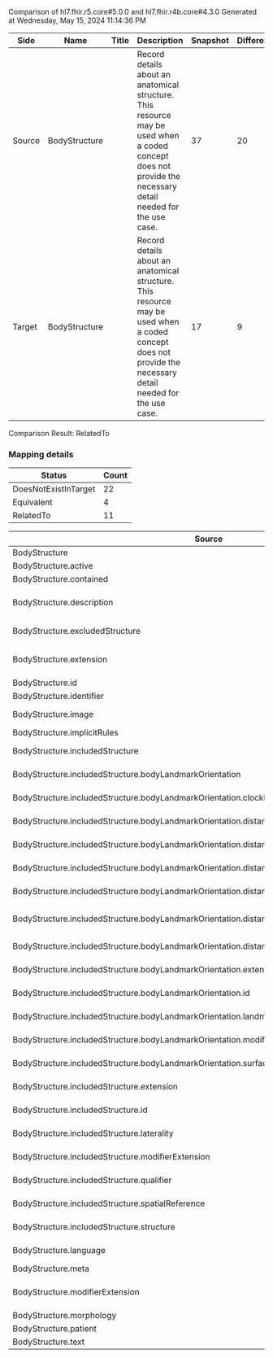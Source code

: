 Comparison of hl7.fhir.r5.core#5.0.0 and hl7.fhir.r4b.core#4.3.0
Generated at Wednesday, May 15, 2024 11:14:36 PM

| Side | Name | Title | Description | Snapshot | Differential |
| --- | --- | --- | --- | --- | --- |
| Source | BodyStructure |  | Record details about an anatomical structure.  This resource may be used when a coded concept does not provide the necessary detail needed for the use case. | 37 | 20 |
| Target | BodyStructure |  | Record details about an anatomical structure.  This resource may be used when a coded concept does not provide the necessary detail needed for the use case. | 17 | 9 |


Comparison Result: RelatedTo


### Mapping details

| Status | Count |
| ------ | ----- |
DoesNotExistInTarget | 22 |
Equivalent | 4 |
RelatedTo | 11 |


| Source | Target | Status | Message |
| ------ | ------ | ------ | ------- |
| BodyStructure | BodyStructure | Equivalent | R5 `BodyStructure` maps as Equivalent to R4B `BodyStructure` |
| BodyStructure.active | BodyStructure.active | Equivalent | R5 `BodyStructure.active` maps as Equivalent to R4B `BodyStructure.active` |
| BodyStructure.contained | BodyStructure.contained | Equivalent | R5 `BodyStructure.contained` maps as Equivalent to R4B `BodyStructure.contained` |
| BodyStructure.description | BodyStructure.description | SourceIsBroaderThanTarget | R5 `BodyStructure.description` maps as SourceIsBroaderThanTarget to R4B `BodyStructure.description` - description has change due to type change: R5 description markdown has no equivalent or mapped type in R4B description |
| BodyStructure.excludedStructure | - | DoesNotExistInTarget | R5 `BodyStructure.excludedStructure` does not appear in the target and has no mapping for `BodyStructure`. |
| BodyStructure.extension | BodyStructure.extension | SourceIsBroaderThanTarget | R5 `BodyStructure.extension` maps as SourceIsBroaderThanTarget to R4B `BodyStructure.extension` - extension has change due to type change: R5 `extension` `Extension` maps as SourceIsBroaderThanTarget for R4B `extension` |
| BodyStructure.id | BodyStructure.id | Equivalent | R5 `BodyStructure.id` maps as Equivalent to R4B `BodyStructure.id` |
| BodyStructure.identifier | BodyStructure.identifier | Equivalent | R5 `BodyStructure.identifier` maps as Equivalent to R4B `BodyStructure.identifier` |
| BodyStructure.image | BodyStructure.image | RelatedTo | R5 `BodyStructure.image` maps as RelatedTo to R4B `BodyStructure.image` - image has change due to type change: R5 `image` `Attachment` maps as RelatedTo for R4B `image` |
| BodyStructure.implicitRules | BodyStructure.implicitRules | Equivalent | R5 `BodyStructure.implicitRules` maps as Equivalent to R4B `BodyStructure.implicitRules` |
| BodyStructure.includedStructure | - | DoesNotExistInTarget | R5 `BodyStructure.includedStructure` does not appear in the target and has no mapping for `BodyStructure`. |
| BodyStructure.includedStructure.bodyLandmarkOrientation | - | DoesNotExistInTarget | R5 `BodyStructure.includedStructure.bodyLandmarkOrientation` does not appear in the target and has no mapping for `BodyStructure`. |
| BodyStructure.includedStructure.bodyLandmarkOrientation.clockFacePosition | - | DoesNotExistInTarget | R5 `BodyStructure.includedStructure.bodyLandmarkOrientation.clockFacePosition` does not appear in the target and has no mapping for `BodyStructure`. |
| BodyStructure.includedStructure.bodyLandmarkOrientation.distanceFromLandmark | - | DoesNotExistInTarget | R5 `BodyStructure.includedStructure.bodyLandmarkOrientation.distanceFromLandmark` does not appear in the target and has no mapping for `BodyStructure`. |
| BodyStructure.includedStructure.bodyLandmarkOrientation.distanceFromLandmark.device | - | DoesNotExistInTarget | R5 `BodyStructure.includedStructure.bodyLandmarkOrientation.distanceFromLandmark.device` does not appear in the target and has no mapping for `BodyStructure`. |
| BodyStructure.includedStructure.bodyLandmarkOrientation.distanceFromLandmark.extension | - | DoesNotExistInTarget | R5 `BodyStructure.includedStructure.bodyLandmarkOrientation.distanceFromLandmark.extension` does not appear in the target and has no mapping for `BodyStructure`. |
| BodyStructure.includedStructure.bodyLandmarkOrientation.distanceFromLandmark.id | - | DoesNotExistInTarget | R5 `BodyStructure.includedStructure.bodyLandmarkOrientation.distanceFromLandmark.id` does not appear in the target and has no mapping for `BodyStructure`. |
| BodyStructure.includedStructure.bodyLandmarkOrientation.distanceFromLandmark.modifierExtension | - | DoesNotExistInTarget | R5 `BodyStructure.includedStructure.bodyLandmarkOrientation.distanceFromLandmark.modifierExtension` does not appear in the target and has no mapping for `BodyStructure`. |
| BodyStructure.includedStructure.bodyLandmarkOrientation.distanceFromLandmark.value | - | DoesNotExistInTarget | R5 `BodyStructure.includedStructure.bodyLandmarkOrientation.distanceFromLandmark.value` does not appear in the target and has no mapping for `BodyStructure`. |
| BodyStructure.includedStructure.bodyLandmarkOrientation.extension | - | DoesNotExistInTarget | R5 `BodyStructure.includedStructure.bodyLandmarkOrientation.extension` does not appear in the target and has no mapping for `BodyStructure`. |
| BodyStructure.includedStructure.bodyLandmarkOrientation.id | - | DoesNotExistInTarget | R5 `BodyStructure.includedStructure.bodyLandmarkOrientation.id` does not appear in the target and has no mapping for `BodyStructure`. |
| BodyStructure.includedStructure.bodyLandmarkOrientation.landmarkDescription | - | DoesNotExistInTarget | R5 `BodyStructure.includedStructure.bodyLandmarkOrientation.landmarkDescription` does not appear in the target and has no mapping for `BodyStructure`. |
| BodyStructure.includedStructure.bodyLandmarkOrientation.modifierExtension | - | DoesNotExistInTarget | R5 `BodyStructure.includedStructure.bodyLandmarkOrientation.modifierExtension` does not appear in the target and has no mapping for `BodyStructure`. |
| BodyStructure.includedStructure.bodyLandmarkOrientation.surfaceOrientation | - | DoesNotExistInTarget | R5 `BodyStructure.includedStructure.bodyLandmarkOrientation.surfaceOrientation` does not appear in the target and has no mapping for `BodyStructure`. |
| BodyStructure.includedStructure.extension | - | DoesNotExistInTarget | R5 `BodyStructure.includedStructure.extension` does not appear in the target and has no mapping for `BodyStructure`. |
| BodyStructure.includedStructure.id | - | DoesNotExistInTarget | R5 `BodyStructure.includedStructure.id` does not appear in the target and has no mapping for `BodyStructure`. |
| BodyStructure.includedStructure.laterality | - | DoesNotExistInTarget | R5 `BodyStructure.includedStructure.laterality` does not appear in the target and has no mapping for `BodyStructure`. |
| BodyStructure.includedStructure.modifierExtension | - | DoesNotExistInTarget | R5 `BodyStructure.includedStructure.modifierExtension` does not appear in the target and has no mapping for `BodyStructure`. |
| BodyStructure.includedStructure.qualifier | - | DoesNotExistInTarget | R5 `BodyStructure.includedStructure.qualifier` does not appear in the target and has no mapping for `BodyStructure`. |
| BodyStructure.includedStructure.spatialReference | - | DoesNotExistInTarget | R5 `BodyStructure.includedStructure.spatialReference` does not appear in the target and has no mapping for `BodyStructure`. |
| BodyStructure.includedStructure.structure | - | DoesNotExistInTarget | R5 `BodyStructure.includedStructure.structure` does not appear in the target and has no mapping for `BodyStructure`. |
| BodyStructure.language | BodyStructure.language | RelatedTo | R5 `BodyStructure.language` maps as RelatedTo to R4B `BodyStructure.language` - language changed the binding strength from Required to Preferred |
| BodyStructure.meta | BodyStructure.meta | Equivalent | R5 `BodyStructure.meta` maps as Equivalent to R4B `BodyStructure.meta` |
| BodyStructure.modifierExtension | BodyStructure.modifierExtension | SourceIsBroaderThanTarget | R5 `BodyStructure.modifierExtension` maps as SourceIsBroaderThanTarget to R4B `BodyStructure.modifierExtension` - modifierExtension has change due to type change: R5 `modifierExtension` `Extension` maps as SourceIsBroaderThanTarget for R4B `modifierExtension` |
| BodyStructure.morphology | BodyStructure.morphology | Equivalent | R5 `BodyStructure.morphology` maps as Equivalent to R4B `BodyStructure.morphology` |
| BodyStructure.patient | BodyStructure.patient | Equivalent | R5 `BodyStructure.patient` maps as Equivalent to R4B `BodyStructure.patient` |
| BodyStructure.text | BodyStructure.text | Equivalent | R5 `BodyStructure.text` maps as Equivalent to R4B `BodyStructure.text` |

